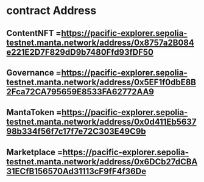 # contract Address

## ContentNFT =https://pacific-explorer.sepolia-testnet.manta.network/address/0x8757a2B084e221E2D7F829dD9b7480Ffd93fDF50

## Governance =https://pacific-explorer.sepolia-testnet.manta.network/address/0x5EF1f0dbE8B2Fca72CA795659E8533FA62772AA9

## MantaToken =https://pacific-explorer.sepolia-testnet.manta.network/address/0x0d411Eb563798b334f56f7c17f7e72C303E49C9b

## Marketplace =https://pacific-explorer.sepolia-testnet.manta.network/address/0x6DCb27dCBA31ECfB156570Ad31113cF9fF4f36De
